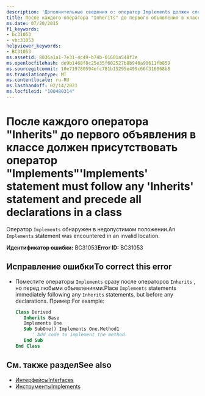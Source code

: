 ```yaml
---
description: 'Дополнительные сведения о: оператор Implements должен следовать за любым оператором Inherits и предшествовать всем объявлениям в классе'
title: После каждого оператора "Inherits" до первого объявления в классе должен присутствовать оператор "Implements"
ms.date: 07/20/2015
f1_keywords:
- bc31053
- vbc31053
helpviewer_keywords:
- BC31053
ms.assetid: 8036a1a1-7e31-4c49-b74b-01601a548f3e
ms.openlocfilehash: de9b1468f8c25e35f602527b8b946a90611fb859
ms.sourcegitcommit: 10e719780594efc781b15295e499c66f316068b8
ms.translationtype: MT
ms.contentlocale: ru-RU
ms.lasthandoff: 02/14/2021
ms.locfileid: "100480314"
---
```

# <a name="implements-statement-must-follow-any-inherits-statement-and-precede-all-declarations-in-a-class"></a><span data-ttu-id="bd073-103">После каждого оператора "Inherits" до первого объявления в классе должен присутствовать оператор "Implements"</span><span class="sxs-lookup"><span data-stu-id="bd073-103">'Implements' statement must follow any 'Inherits' statement and precede all declarations in a class</span></span>

<span data-ttu-id="bd073-104">Оператор `Implements` обнаружен в недопустимом положении.</span><span class="sxs-lookup"><span data-stu-id="bd073-104">An `Implements` statement was encountered in an invalid location.</span></span>  
  
 <span data-ttu-id="bd073-105">**Идентификатор ошибки:** BC31053</span><span class="sxs-lookup"><span data-stu-id="bd073-105">**Error ID:** BC31053</span></span>  
  
## <a name="to-correct-this-error"></a><span data-ttu-id="bd073-106">Исправление ошибки</span><span class="sxs-lookup"><span data-stu-id="bd073-106">To correct this error</span></span>  
  
- <span data-ttu-id="bd073-107">Поместите операторы `Implements` сразу после операторов `Inherits` , но перед любыми объявлениями.</span><span class="sxs-lookup"><span data-stu-id="bd073-107">Place `Implements` statements immediately following any `Inherits` statements, but before any declarations.</span></span> <span data-ttu-id="bd073-108">Пример:</span><span class="sxs-lookup"><span data-stu-id="bd073-108">For example:</span></span>  
  
    ```vb  
    Class Derived  
       Inherits Base  
       Implements One  
       Sub SubOne() Implements One.Method1  
          ' Add code to implement the method.  
       End Sub  
    End Class  
    ```  
  
## <a name="see-also"></a><span data-ttu-id="bd073-109">См. также раздел</span><span class="sxs-lookup"><span data-stu-id="bd073-109">See also</span></span>

- [<span data-ttu-id="bd073-110">Интерфейсы</span><span class="sxs-lookup"><span data-stu-id="bd073-110">Interfaces</span></span>](../programming-guide/language-features/interfaces/index.md)
- [<span data-ttu-id="bd073-111">Инструменты</span><span class="sxs-lookup"><span data-stu-id="bd073-111">Implements</span></span>](../language-reference/statements/implements-clause.md)
